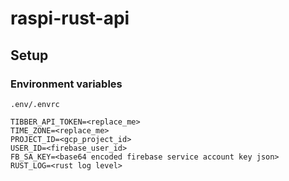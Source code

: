 # raspi-rust-api

## Setup

### Environment variables

`.env/.envrc`
```
TIBBER_API_TOKEN=<replace_me>
TIME_ZONE=<replace_me>
PROJECT_ID=<gcp_project_id>
USER_ID=<firebase_user_id>
FB_SA_KEY=<base64 encoded firebase service account key json>
RUST_LOG=<rust log level>

```
